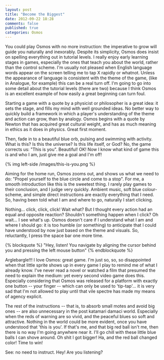 ```yaml
---
layout: post
title: "Become the Biggest"
date: 2012-09-22 18:28
comments: false
published: true
categories: Osmos
---
```


You could play Osmos with no more instruction: the imperative to grow will guide you naturally
and inexorably. Despite its simplicity, Osmos does insist on spelling everything out in tutorial levels. I
really enjoy early learning stages in games, especially the ones that teach you about the world, rather than
the control scheme. I'm usually not pleased when English language words appear on the screen telling me
to tap X rapidly or whatnot. Unless the appearance of language is consistent with the theme of the game,
(like in Analogue, for example) this can be a real turn off. I'm going to go into some detail about the tutorial
levels (there are two) because I think Osmos is an excellent example of how easily a great beginning can
turn foul.

<!-- more -->

Starting a game with a quote by a physicist or philosopher is a great idea: it sets the stage, and fills my mind
with well grounded ideas. No better way to quickly build a framework in which a player's understanding
of the theme and action can grow, than by analogy. Osmos begins with a quote by Newton that has acquired
great cultural weight, and has as much meaning in ethics as it does in physics. Great first moment.

Then, fade in to a beautiful blue orb, pulsing and swimming with activity. What is this? Is this the universe? Is this
life itself, or God? No, the game corrects us: "This is you". Beautiful! OK! Now I know what kind of game
this is and who I am, just give me a goal and I'm off!

{% img left-side /images/this-is-you.png %}

Aiming for the home run, Osmos zooms out, and shows us what we need to do: "Propel yourself to the blue
circle and come to a stop". For me, a smooth introduction like this is the sweetest thing. I rarely
play games to their conclusion, and I judge very quickly. Ambient music, soft blue colour-scheme, and
simple direct instructions are exactly everything that I need. So, having been told what I am and
where to go, naturally I start clicking.

Nothing... click, click, click! Wait what? But I thought every action had an equal and opposite reaction?
Shouldn't something happen when I click? Oh wait... I see what's up. Osmos doesn't care if I understand what
I am and where I should go: it is too humble (or something) to anticipate that I could have understood by now
just based on the theme and visuals. So, reluctantly, I press the space bar one more time.

{% blockquote %}
"Hey, listen! You navigate by aligning the cursor behind you and pressing the left mouse button"
{% endblockquote %}

Arglebargle!!! I love Osmos: great game. I'm just so, so, so disappointed when that little sprite
shows up in every game I play to remind me of what I already know. I've never read a novel or watched a
film that presumed the need to explain the medium: yet every second video game does this. Especially
considering that Osmos was released for a platform with exactly one button -- your finger -- which can only
be used to 'tip-tap'... it is very sad that I'm not allowed to play until that vile spectre has made my
means of agency explicit.

The rest of the instructions -- that is, to absorb small motes and avoid big ones -- are also unnecessary
in the post katamari damaci world. Especially when the reds of warning are so vivid, and the peaceful blues
so soft and attractive. Nothing in the world could be more evident, once you have understood that 'this is you'. If
that's me, and that big red ball isn't me, then there is no way I'm going anywhere near it. I'll go chill
with these little blue balls I can shove around. Oh shit I got bigger! Ha, and the red ball changed color! Time
to win!

See: no need to instruct. Hey! Are you listening?
